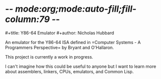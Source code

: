 # -*- mode:org;mode:auto-fill;fill-column:79 -*-
#+title: Y86-64 Emulator 
#+author: Nicholas Hubbard

An emulator for the Y86-64 ISA defined in =Computer Systems - A Programmers
Perspective= by Bryant and O'Hallaron.

This project is currently a work in progress.

I can't imagine how this could be useful to anyone but I want to learn more
about assemblers, linkers, CPUs, emulators, and Common Lisp.
